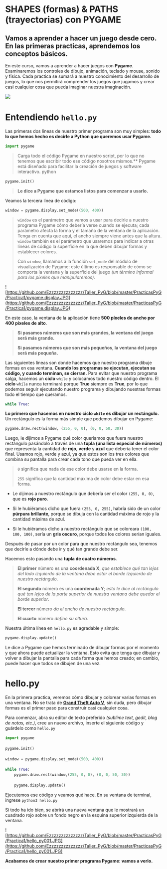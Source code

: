 
# SHAPES (formas) & PATHS (trayectorias) con PYGAME
## Vamos a aprender a hacer un juego desde cero. En las primeras practicas, aprendemos los conceptos básicos.

En este curso, vamos a aprender a hacer juegos con **Pygame**. Examinaremos los controles de dibujo, animación, teclado y mouse, sonido y física. Cada practica se sumará a nuestro conocimiento del desarrollo de juegos, lo que nos permitirá comprender los juegos que jugamos y crear casi cualquier cosa que pueda imaginar nuestra imaginación.

![](https://media.giphy.com/media/aNqEFrYVnsS52/giphy.gif)

# Entendiendo `hello.py`
Las primeras dos líneas de nuestro primer programa son muy simples: **todo lo que hemos hecho es decirle a Python que queremos usar Pygame.** 

```python 
import pygame
``` 
>Carga todo el código Pygame en nuestro script, por lo que no tenemos que escribir todo ese código nosotros mismos.** Pygame está diseñado para facilitar la creación de juegos y software interactivo.
python

```python
pygame.init()
```
 >**Le dice a Pygame que estamos listos para comenzar a usarlo.**

Veamos la tercera línea de código:
```python
window = pygame.display.set_mode((500, 400))
```
>`window` es el parámetro que vamos a usar para decirle a nuestro programa Pygame cómo debería verse cuando se ejecuta; cada parámetro afecta la forma y el tamaño de la ventana de la aplicación. Tenga en cuenta que aquí, el ancho siempre viene antes que la altura. `window` también es el parámetro que usaremos para indicar a otras líneas de código la superficie en la que deben dibujar formas y establecer colores. 
>
>Con `window`, llamamos a la función `set_mode` del módulo de visualización de Pygame: este último es responsable de cómo se comporta la ventana y la superficie del juego *(un término informal para los píxeles que manipularemos)*. 

![https://github.com/Ezzzzzzzzzzzzzz/Taller_PyG/blob/master/PracticasPyG/Practica1/pygame.display.JPG](https://github.com/Ezzzzzzzzzzzzzz/Taller_PyG/blob/master/PracticasPyG/Practica1/pygame.display.JPG)

En este caso, la ventana de la aplicación tiene **500 píxeles de ancho por 400 píxeles de alto**. 

>**Si pasamos números que son más grandes, la ventana del juego será más grande.**
>
>**Si pasamos números que son más pequeños, la ventana del juego será más pequeña.**

Las siguientes líneas son donde hacemos que nuestro programa dibuje formas en esa ventana. **Cuando los programas se ejecutan, ejecutan su código, y cuando terminan, se cierran.** Para evitar que nuestro programa salga, hacemos un **ciclo** `while` y colocamos todo nuestro código dentro. El **ciclo** `while` nunca terminará porque **True** siempre es **True**, por lo que podemos seguir ejecutando nuestro programa y dibujando nuestras formas todo el tiempo que queramos.

```python
while True:
```

**Lo primero que hacemos en nuestro ciclo `while` es dibujar un rectángulo.** Un rectángulo es la forma más simple que podemos dibujar en Pygame:
```python
pygame.draw.rect(window, (255, 0, 0), (0, 0, 50, 30))
```
Luego, le dijimos a Pygame qué color queríamos que fuera nuestro rectángulo pasándolo a través de una **tupla (una lista especial de números)** que representa la cantidad de **rojo**, **verde** y **azul** que debería tener el color final. Usamos rojo, verde y azul, ya que estos son los tres colores que combina su pantalla para crear cada tono que pueda ver en ella. 
>`0` significa que nada de ese color debe usarse en la forma.
>
>`255` significa que la cantidad máxima de color debe estar en esa forma.

 - Le dijimos a nuestro rectángulo que debería ser el color `(255, 0, 0)`, que es **rojo puro**. 

- Si le hubiéramos dicho que fuera `(255, 0, 255)`, habría sido de un color **púrpura brillante**, porque se dibuja con la cantidad máxima de rojo y la cantidad máxima de azul. 

- Si le hubiéramos dicho a nuestro rectángulo que se coloreara `(100, 100, 100)`, sería un **gris oscuro**, porque todos los colores serían iguales.

Después de pasar por un color para que nuestro rectángulo sea, tenemos que decirle a dónde debe ir y qué tan grande debe ser. 

Hacemos esto pasando una **tupla de cuatro números**. 
>**El primer** número es una **coordenada X**, *que establece qué tan lejos del lado izquierdo de la ventana debe estar el borde izquierdo de nuestro rectángulo*. 
>
>**El segundo** número es una **coordenada Y**; *esto le dice al rectángulo qué tan lejos de la parte superior de nuestra ventana debe quedar el borde superior*. 
>
>**El tercer** número *da el ancho de nuestro rectángulo*. 
>
>**El cuarto** número *define su altura*.

Nuestra última línea en `hello.py` es agradable y simple: 
```python
pygame.display.update()
```
Le dice a Pygame que hemos terminado de dibujar formas por el momento y que ahora puede actualizar la ventana. Esto evita que  tenga que dibujar y volver a dibujar la pantalla para cada forma que hemos creado; en cambio, puede hacer que todos se dibujen de una vez.

# hello.py

En la primera practica, veremos cómo dibujar y colorear varias formas en una ventana. No se trata de [**Grand Theft Auto V**](https://www.rockstargames.com/V/es), sin duda, pero dibujar formas es el primer paso para construir casi cualquier cosa.

Para comenzar, abra su editor de texto preferido *(sublime text, gedit, blog de notas, etc.)*, cree un nuevo archivo, inserte el siguiente código y guárdelo como `hello.py`

```python 
import pygame 

pygame.init()

window = pygame.display.set_mode((500, 400))

while True:
	pygame.draw.rect(window,(255, 0, 0), (0, 0, 50, 30))

	pygame.display.update()
```

Ejecutemos ese código y veamos qué hace. En su ventana de terminal, ingrese `python3 hello.py`

Si todo ha ido bien, se abrirá una nueva ventana que le mostrará un cuadrado rojo sobre un fondo negro en la esquina superior izquierda de la ventana. 

![https://github.com/Ezzzzzzzzzzzzzz/Taller_PyG/blob/master/PracticasPyG/Practica1/hello_py001.JPG](https://github.com/Ezzzzzzzzzzzzzz/Taller_PyG/blob/master/PracticasPyG/Practica1/hello_py001.JPG)

**Acabamos de crear nuestro primer programa Pygame: vamos a verlo.**


<!--stackedit_data:
eyJoaXN0b3J5IjpbLTE3ODA5NTg2NzYsMzA0MDk3NTIyLDE1MD
g3MjQ4NTcsMTkwMDI3Mjg2NSwxOTAwMjcyODY1LC0xNDU2ODI0
MjgyLDE4MDcyNjA1MTgsLTYzNTQ0MTc1NCwtMTg5NDg0Mzk5NC
wzOTMwMTc4OTgsMTY1ODg5MjAyMywxNzEyNTI1MDU5LDM1Mzkx
NjM2NSwtMTAyMzUyNzI3OCwtMjA2NTAyOTkzMCwtNzk0ODgxNj
EyXX0=
-->